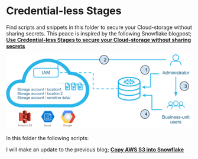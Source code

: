 # Credential-less Stages

Find scripts and snippets in this folder to secure your Cloud-storage without sharing secrets. This peace is inspired by the following Snowflake blogpost; [**Use Credential-less Stages to secure your Cloud-storage without sharing secrets**](https://www.snowflake.com/blog/use-credential-less-stages-to-secure-your-cloud-storage-without-sharing-secrets/)

![SF-blog Credential-less Stages](https://github.com/daanalytics/snowflake/blob/master/pictures/SF-blog-Credential-less-stages.png)

In this folder the following scripts:

I will make an update to the previous blog; [**Copy AWS S3 into Snowflake**](https://daanalytics.nl/copy-aws-s3-into-snowflake/)


